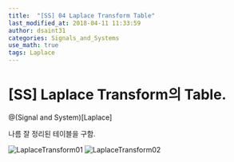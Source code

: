 ```yaml
---
title:  "[SS] 04 Laplace Transform Table"
last_modified_at: 2018-04-11 11:33:59
author: dsaint31
categories: Signals_and_Systems
use_math: true
tags: Laplace
---
```


# [SS] Laplace Transform의 Table.
@(Signal and System)[Laplace]

나름 잘 정리된 테이블을 구함.

![LaplaceTransform01](http://processmodeling.org/theory/math/ref/laplace%20transforms%201.jpg)
![LaplaceTransform02](http://processmodeling.org/theory/math/ref/laplace%20transforms%202.jpg)

